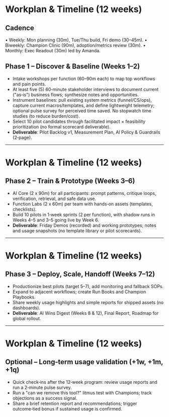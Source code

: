 # Workplan & Timeline (12 weeks)

## Cadence

• Weekly: Mon planning (30m), Tue/Thu build, Fri demo (30–45m).
• Biweekly: Champion Clinic (90m), adoption/metrics review (30m).
• Monthly: Exec Readout (30m) led by Amanda.

## Phase 1 – Discover & Baseline (Weeks 1–2)

- Intake workshops per function (60–90m each) to map top workflows and pain points.
- At least five (5) 60‑minute stakeholder interviews to document current ("as‑is") business flows; synthesize notes and opportunities.
- Instrument baselines: pull existing system metrics (funnel/CS/ops), capture current macros/templates, and define lightweight telemetry; optional pulse survey for perceived time saved. No stopwatch time studies (to reduce burden/cost).
- Select 10 pilot candidates through facilitated impact × feasibility prioritization (no formal scorecard deliverable).
- **Deliverable**: Pilot Backlog v1, Measurement Plan, AI Policy & Guardrails (2‑page).

---

# Workplan & Timeline (12 weeks)

## Phase 2 – Train & Prototype (Weeks 3–6)

- AI Core (2 x 90m) for all participants: prompt patterns, critique loops, verification, retrieval, and safe data use.
- Function Labs (2 x 60m) per team with hands‑on assets (templates, checklists).
- Build 10 pilots in 1‑week sprints (2 per function), with shadow runs in Weeks 4–5 and 3–5 going live by Week 6.
- **Deliverable**: Friday Demos (recorded) and working prototypes; notes and usage snapshots (no template library or pilot scorecards).

---

# Workplan & Timeline (12 weeks)

## Phase 3 – Deploy, Scale, Handoff (Weeks 7–12)

- Productionize best pilots (target 5–7), add monitoring and fallback SOPs.
- Expand to adjacent workflows; create Run Books and Champion Playbooks.
- Share weekly usage highlights and simple reports for shipped assets (no dashboards).
- **Deliverable**: AI Wins Digest (Weeks 8 & 12), Final Report, Roadmap for global rollout.

---

# Workplan & Timeline (12 weeks)

## Optional – Long‑term usage validation (+1w, +1m, +1q)

- Quick check‑ins after the 12‑week program: review usage reports and run a 2‑minute pulse survey.
- Run a "can we remove this tool?" litmus test with Champions; track objections as a success signal.
- Share a brief retention report and recommendations; trigger outcome‑tied bonus if sustained usage is confirmed.

